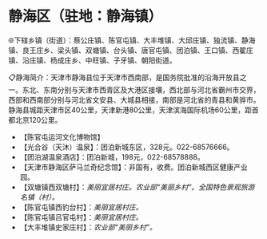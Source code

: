 # 静海区（驻地：静海镇）  
🌐下辖乡镇（街道）：蔡公庄镇、陈官屯镇、大丰堆镇、大邱庄镇、独流镇、静海镇、良王庄乡、梁头镇、双塘镇、台头镇、唐官屯镇、团泊镇、王口镇、西翟庄镇、沿庄镇、杨成庄乡、中旺镇、子牙镇、朝阳街道。    
  
📋静海简介：天津市静海县位于天津市西南部，是国务院批准的沿海开放县之一。东北、东南分别与天津市西青区及大港区接壤，西北部与河北省霸州市交界，西部和西南部分别与河北省文安县、大城县相接，南部是河北省的青县和黄骅市。静海县城距天津市区40公里，天津新港80公里，天津滨海国际机场60公里，距首都北京120公里。   
  
* 【陈官屯运河文化博物馆】  
* 【光合谷（天沐）温泉】：团泊新城东区，328元。022-68576666。   
* 【团泊湖温泉酒店】：团泊新城，198元，022-68578888。   
* 【天津市静海区萨马兰奇纪念馆】：非国有，收费。团泊新城西区健康产业园。   
* 【双塘镇西双塘村】：*美丽宜居村庄。农业部“美丽乡村”。全国特色景观旅游名镇（村）。*  
* 【陈官屯镇西钓台村】：*美丽宜居村庄。*  
* 【陈官屯镇吕官屯村】：*美丽宜居村庄。*  
* 【大丰堆镇史家庄村】：*农业部“美丽乡村”。*  